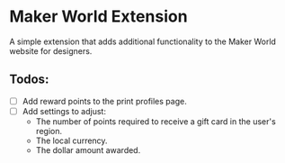 Maker World Extension
=====================

A simple extension that adds additional functionality to the Maker World website for designers.

Todos:
------

-   [ ]  Add reward points to the print profiles page.
-   [ ]  Add settings to adjust:
    -   The number of points required to receive a gift card in the user's region.
    -   The local currency.
    -   The dollar amount awarded.
